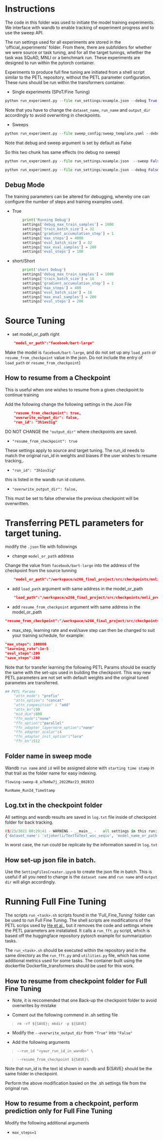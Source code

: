 # Instructions

The code in this folder was used to initiate the model training experiments. We interface with wandb to enable tracking of experiment progress and to use the sweep API. 

The run settings used for all experiments are stored in the 'official_experiments' folder. From there, there are subfolders for whether we were source or task tuning, and for all the target tunings, whether the task was SQuAD, MNLI or a benchmark run. These experiments are designed to run within the pytorch container. 

Experiments to produce full fine tuning are initiated from a shell script similar to the PETL repository, without the PETL parameter configuration. These runs should be run within the transformers container.

* Single experiments (SPoT/Fine Tuning)
```python
python run_experiment.py --file run_settings/example.json --debug True --sweep False
```
Note that you have to change the `dataset_name`, `run_name` and `output_dir` accordingly to avoid overwriting in checkpoints.

* Sweeps
```python
python run_experiment.py --file sweep_config/sweep_template.yaml --debug True --sweep True
```

Note that debug and sweep argument is set by default as False

So this two chunk has same effects (no debug no sweep)

```python
python run_experiment.py --file run_settings/example.json  --sweep False
```

```python
python run_experiment.py --file run_settings/example.json --debug False
```

## Debug Mode

The training parameters can be altered for debugging, whereby one can configure the number of steps and training examples used. 

* True
```python
        print('Running Debug')
        settings['debug_max_train_samples'] = 1000
        settings['train_batch_size'] = 32
        settings['gradient_accumulation_step'] = 1
        settings['max_steps'] = 4000
        settings['eval_batch_size'] = 32
        settings['max_eval_samples'] = 200
        settings['eval_steps'] = 100 
```

* short/Short
```python
        print('short Debug')
        settings['debug_max_train_samples'] = 1000
        settings['train_batch_size'] = 16
        settings['gradient_accumulation_step'] = 1
        settings['max_steps'] = 400
        settings['eval_batch_size'] = 16
        settings['max_eval_samples'] = 200
        settings['eval_steps'] = 200 
```

# Source Tuning

* set model_or_path right

```json
    "model_or_path":"facebook/bart-large"
```
Make the model is `facebook/bart-large`, and do not set up any `load_path` or `resume_from_checkpoint` value in the json. Do not include the entry of `load_path` or `resume_from_checkpoint`)

## How to resume from a Checkpoint

This is useful when one wishes to resume from a given checkpoint to continue training

Add the following change the following settings in the Json File

```Json
    "resume_from_checkpoint": true,
    "overwrite_output_dir": false,
    "run_id": "3h1ov3ig" 
```

DO NOT CHANGE the `"output_dir"` where checkpoints are saved.

* `"resume_from_checkpoint": true`

These settings apply to source and target tuning. The run_id needs to match the original run_id in weights and biases if the user wishes to resume tracking,. 

* `"run_id": "3h1ov3ig"`

this is listed in the wandb run id column. 

* `"overwrite_output_dir": false,`

This must be set to false otherwise the previous checkpoint will be overwritten.

# Transferring PETL parameters for target tuning. 

modify the `.json` file with followings

* change `model_or_path` address

Change the value from `facebook/bart-large` into the address of the checkpoint from the source tunning

```json
    "model_or_path":"/workspace/w266_final_project/src/checkpoints/mnli_prefix_relearn/checkpoint-100000"
```

* add `load_path` argument with same address in the model_or_path

```json
    "load_path":"/workspace/w266_final_project/src/checkpoints/mnli_prefix_relearn/checkpoint-100000"
```

* add `resume_from_checkpoint` argument with same address in the model_or_path
```json
"resume_from_checkpoint":"/workspace/w266_final_project/src/checkpoints/mnli_prefix_relearn/checkpoint-100000"
```

* max_step, learning rate and eval/save step can then be changed to suit your training schedule, for example:

```json
"max_steps": 100000
"learning_rate":1e-5
"eval_steps":200
"save_steps":200
```

Note that for transfer learning the following PETL Params should be exactly the same with the set-ups used in building the checkpoint. This way new PETL parameters are not set with default weights and the original tuned parametes are transferred. 
```python
## PETL Params
    "attn_mode": "prefix"
    "attn_option": "concat"
    "attn_composition" : "add"
    "attn_bn":50
    "mid_dim":800
    "ffn_mode":"none"
    "ffn_option":"parallel"
    "ffn_adapter_layernorm_option":"none"
    "ffn_adapter_scalar":4
    "ffn_adapter_init_option":"lora"
    "ffn_bn":512
```

## Folder name in sweep mode

Wandb `run name` and `id` will be assigned alone with `starting time stamp` in that trail as the folder name for easy indexing.

```
flowing-sweep-8_a7km6w7j_2022Mar23_002833

RunName_RunId_TimeStamp
```

## Log.txt in the checkpoint folder

All settings and wandb results are saved in `log.txt` file inside of checkpoint folder for back tracking.

```python
03/23/2022 00:29:41 - WARNING - __main__ -   all settings in this run:
{'dataset_name': 'stjokerli/TextToText_wsc_seqio', 'model_name_or_path': '/works...}
```

In worst case, the run could be replicate by the information saved in `log.txt`

## How set-up json file in batch.

Use the `SettingFilesCreater.ipynb` to create the json file in batch.
This is useful if all you need to change is the `dataset name` and `run name` and `output dir` will align accordingly.

# Running Full Fine Tuning

The scripts `run_<task>.sh` scripts found in the 'Full_Fine_Tuning' folder can be used to run Full Fine Tuning. The shell scripts are modifications of the PETL scrips used by [He et al.](https://github.com/jxhe/unify-parameter-efficient-tuning/tree/master/exps), but it removes the code and settings where the PETL parameters are instatiated. It calls a `run_fft.py` script, which is based off the huggingface repository pytorch example for summarization tasks. 

The `run_<task>.sh` should be executed within the repository and in the same directory as the `run_fft.py` and `utilities.py` file, which has some additional metrics used for some tasks. The container built using the dockerfile Dockerfile_transformers should be used for this work. 

## How to resume from checkpoint folder for Full Fine Tuning

* Note, it is reccomended that one Back-up the checkpoint folder to avoid overwrites by mistake

* Coment out the following commend in .sh setting file

> `rm -rf ${SAVE}; mkdir -p ${SAVE}`

* Modify the `--overwrite_output_dir` from `"True"` into `"False"`

* Add the following arguments

> `--run_id "<your_run_id_in_wandb>" \`

>`--resume_from_checkpoint ${SAVE}\`

Note that run_id is the text id shown in wandb and ${SAVE} should be the same folder in checkpoint.

Perform the above modification basied on the .sh settings file from the original run.

## How to resume from a checkpoint, perform prediction only for Full Fine Tuning

Modify the following additional arguments

* `max_steps=1`




